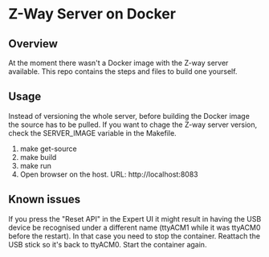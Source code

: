 # Z-Way Server on Docker

## Overview

At the moment there wasn't a Docker image with the Z-way server available. This repo contains the steps and files to build one yourself.

## Usage

Instead of versioning the whole server, before building the Docker image the source has to be pulled. If you want to chage the Z-way server version, check the SERVER_IMAGE variable in the Makefile.

1. make get-source
2. make build
3. make run
4. Open browser on the host. URL: http://localhost:8083

## Known issues

If you press the "Reset API" in the Expert UI it might result in having the USB device be recognised under a different name (ttyACM1 while it was ttyACM0 before the restart).
In that case you need to stop the container.
Reattach the USB stick so it's back to ttyACM0.
Start the container again.